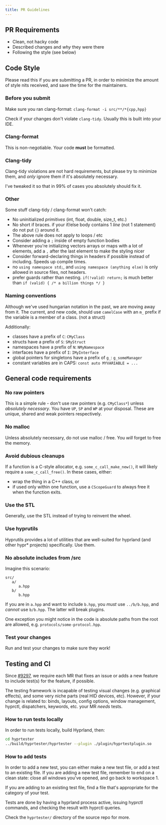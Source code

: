 ```yaml
---
title: PR Guidelines
---
```


## PR Requirements

- Clean, not hacky code
- Described changes and _why_ they were there
- Following the style (see below)

## Code Style

Please read this if you are submitting a PR, in order to minimize the amount of style nits received, and save
the time for the maintainers.

### Before you submit

Make sure you ran clang-format: `clang-format -i src/**/*{cpp,hpp}`

Check if your changes don't violate `clang-tidy`. Usually this is built into your IDE.

### Clang-format

This is non-negotiable. Your code **must** be formatted.

### Clang-tidy

Clang-tidy violations are not hard requirements, but please try to minimize them, and
_only_ ignore them if it's absolutely necessary.

I've tweaked it so that in 99% of cases you absolutely should fix it.

### Other

Some stuff clang-tidy / clang-format won't catch:
- No uninitialized _primitives_ (int, float, double, size_t, etc.)
- No short if braces. if your if/else body contains 1 _line_ (not 1 statement) do not put `{}` around it.
- The above rule does not apply to loops / etc
- Consider adding a `;` inside of empty function bodies
- Whenever you're initializing vectors arrays or maps with a lot of elements, add a `,` after the last element to make the styling nicer
- Consider forward-declaring things in headers if possible instead of including. Speeds up compile times.
- no `using namespace std;`, and `using namespace (anything else)` is only allowed in source files, not headers.
- prefer guards rather than nesting. `if(!valid) return;` is much better than `if (valid) { /* a billion things */ }`

### Naming conventions
Although we've used hungarian notation in the past, we are moving away from it.
The current, and new code, should use `camelCase` with an `m_` prefix if the variable is a member of a class. (not a struct)

Additionally:
 - classes have a prefix of `C`: `CMyClass`
 - structs have a prefix of `S`: `SMyStruct`
 - namespaces have a prefix of `N`: `NMyNamespace`
 - interfaces have a prefix of `I`: `IMyInterface`
 - global pointers for singletons have a prefix of `g_`: `g_someManager`
 - constant variables are in CAPS: `const auto MYVARIABLE = ...`

## General code requirements

### No raw pointers
This is a simple rule - don't use raw pointers (e.g. `CMyClass*`) unless _absolutely necessary_. You have `UP`, `SP` and `WP` at your disposal.
These are unique, shared and weak pointers respectively.

### No malloc
Unless absolutely necessary, do not use malloc / free. You _will_ forget to free the memory.

### Avoid dubious cleanups
If a function is a C-style allocator, e.g. `some_c_call_make_new()`, it will likely require a `some_c_call_free()`. In these cases, either:
 - wrap the thing in a C++ class, or
 - if used only within one function, use a `CScopeGuard` to always free it when the function exits.

### Use the STL
Generally, use the STL instead of trying to reinvent the wheel.

### Use hyprutils
Hyprutils provides a lot of utilities that are well-suited for hyprland (and other hypr* projects) specifically. Use them.

### No absolute includes from /src
Imagine this scenario:
```
src/
   a/
      a.hpp
   b/
      b.hpp
```

If you are in `a.hpp` and want to include `b.hpp`, you _must_ use `../b/b.hpp`, and _cannot_ use `b/b.hpp`. The latter will break plugins.

One exception you might notice in the code is absolute paths from the root are allowed, e.g. `protocols/some-protocol.hpp`.

### Test your changes
Run and test your changes to make sure they work!

## Testing and CI

Since [#9297](https://github.com/hyprwm/Hyprland/pull/9297), we require each MR that fixes an issue
or adds a new feature to include test(s) for the feature, if possible.

The testing framework is incapable of testing visual changes (e.g. graphical effects), and some very
niche parts (real HID devices, etc). However, if your change is related to: binds, layouts, config options,
window management, hyprctl, dispatchers, keywords, etc. your MR _needs_ tests.

### How to run tests locally

In order to run tests locally, build Hyprland, then:
```sh
cd hyprtester
../build/hyprtester/hyprtester --plugin ./plugin/hyprtestplugin.so
```

### How to add tests

In order to add a new test, you can either make a new test file, or add a test to an existing file.
If you are adding a new test file, remember to end on a clean state: close all windows you've opened, and go back to workspace 1.

If you are adding to an existing test file, find a file that's appropriate for the category
of your test.

Tests are done by having a hyprland process active, issuing hyprctl commands, and checking the result with hyprctl queries.

Check the `hyprtester/` directory of the source repo for more.